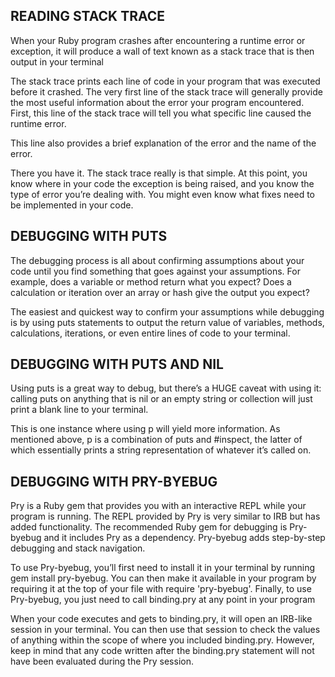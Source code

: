 ## READING STACK TRACE
When your Ruby program crashes after encountering a runtime error or exception, it will produce a wall of text known as a stack trace that is then output in your terminal

The stack trace prints each line of code in your program that was executed before it crashed. The very first line of the stack trace will generally provide the most useful information about the error your program encountered.
First, this line of the stack trace will tell you what specific line caused the runtime error.

This line also provides a brief explanation of the error and the name of the error.

There you have it. The stack trace really is that simple. At this point, you know where in your code the exception is being raised, and you know the type of error you’re dealing with. You might even know what fixes need to be implemented in your code.

## DEBUGGING WITH PUTS
The debugging process is all about confirming assumptions about your code until you find something that goes against your assumptions. For example, does a variable or method return what you expect? Does a calculation or iteration over an array or hash give the output you expect?

The easiest and quickest way to confirm your assumptions while debugging is by using puts statements to output the return value of variables, methods, calculations, iterations, or even entire lines of code to your terminal.

## DEBUGGING WITH PUTS AND NIL
Using puts is a great way to debug, but there’s a HUGE caveat with using it: calling puts on anything that is nil or an empty string or collection will just print a blank line to your terminal.

This is one instance where using p will yield more information. As mentioned above, p is a combination of puts and #inspect, the latter of which essentially prints a string representation of whatever it’s called on.

## DEBUGGING WITH PRY-BYEBUG
Pry is a Ruby gem that provides you with an interactive REPL while your program is running. The REPL provided by Pry is very similar to IRB but has added functionality. The recommended Ruby gem for debugging is Pry-byebug and it includes Pry as a dependency. Pry-byebug adds step-by-step debugging and stack navigation.

To use Pry-byebug, you’ll first need to install it in your terminal by running gem install pry-byebug. You can then make it available in your program by requiring it at the top of your file with require 'pry-byebug'. Finally, to use Pry-byebug, you just need to call binding.pry at any point in your program

When your code executes and gets to binding.pry, it will open an IRB-like session in your terminal. You can then use that session to check the values of anything within the scope of where you included binding.pry. However, keep in mind that any code written after the binding.pry statement will not have been evaluated during the Pry session.

